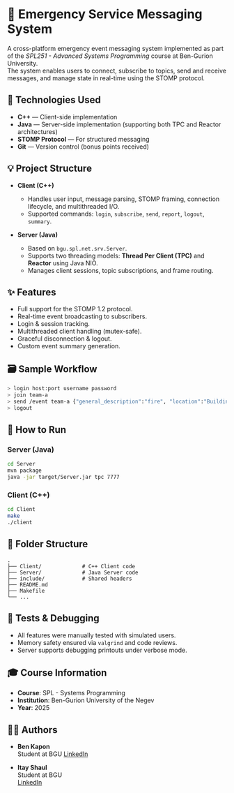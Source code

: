 # 🚨 Emergency Service Messaging System

A cross-platform emergency event messaging system implemented as part of the *SPL251 - Advanced Systems Programming* course at Ben-Gurion University.  
The system enables users to connect, subscribe to topics, send and receive messages, and manage state in real-time using the STOMP protocol.

## 🔧 Technologies Used

- **C++** — Client-side implementation
- **Java** — Server-side implementation (supporting both TPC and Reactor architectures)
- **STOMP Protocol** — For structured messaging
- **Git** — Version control (bonus points received)

## 💡 Project Structure

- **Client (C++)**  
  - Handles user input, message parsing, STOMP framing, connection lifecycle, and multithreaded I/O.
  - Supported commands: `login`, `subscribe`, `send`, `report`, `logout`, `summary`.

- **Server (Java)**  
  - Based on `bgu.spl.net.srv.Server`.
  - Supports two threading models: **Thread Per Client (TPC)** and **Reactor** using Java NIO.
  - Manages client sessions, topic subscriptions, and frame routing.

## ✨ Features

- Full support for the STOMP 1.2 protocol.
- Real-time event broadcasting to subscribers.
- Login & session tracking.
- Multithreaded client handling (mutex-safe).
- Graceful disconnection & logout.
- Custom event summary generation.

## 🗃️ Sample Workflow

```bash
> login host:port username password
> join team-a
> send /event team-a {"general_description":"fire", "location":"Building A"}
> logout
```

## 🚀 How to Run

### Server (Java)
```bash
cd Server
mvn package
java -jar target/Server.jar tpc 7777
```

### Client (C++)
```bash
cd Client
make
./client
```

## 📁 Folder Structure

```
.
├── Client/             # C++ Client code
├── Server/             # Java Server code
├── include/            # Shared headers
├── README.md
├── Makefile
└── ...
```

## 🧪 Tests & Debugging

- All features were manually tested with simulated users.
- Memory safety ensured via `valgrind` and code reviews.
- Server supports debugging printouts under verbose mode.

## 🎓 Course Information

- **Course**: SPL - Systems Programming
- **Institution**: Ben-Gurion University of the Negev
- **Year**: 2025

## 🧑‍💻 Authors

- **Ben Kapon**  
  Student at BGU 
  [LinkedIn](https://www.linkedin.com/in/ben-kapon-523882331)

- **Itay Shaul**  
  Student at BGU  
  [LinkedIn](https://www.linkedin.com/in/itay-shaul/)

